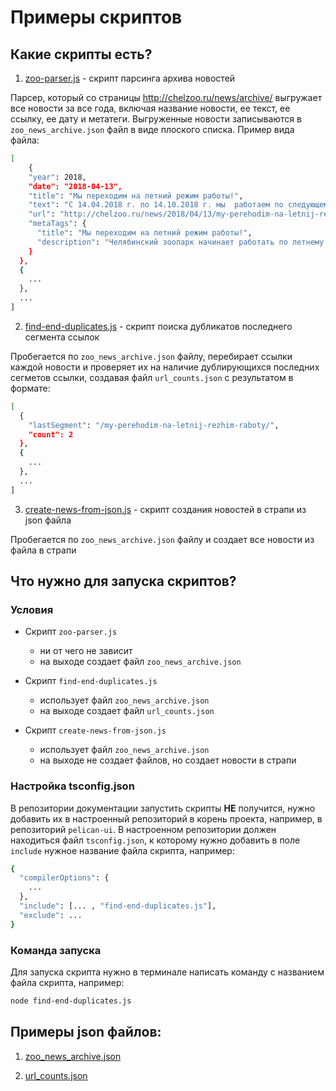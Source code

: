 # Примеры скриптов

## Какие скрипты есть?

1. [zoo-parser.js](../scripts-examples/scripts/zoo-parser.js) - скрипт парсинга архива новостей

Парсер, который со страницы http://chelzoo.ru/news/archive/ выгружает все новости за все года, включая название новости, ее текст, ее ссылку, ее дату и метатеги. Выгруженные новости записываются в `zoo_news_archive.json` файл в виде плоского списка. Пример вида файла:

```bash
[  
    {
    "year": 2018,
    "date": "2018-04-13",
    "title": "Мы переходим на летний режим работы!",
    "text": "С 14.04.2018 г. по 14.10.2018 г. мы  работаем по следующему графику..",
    "url": "http://chelzoo.ru/news/2018/04/13/my-perehodim-na-letnij-rezhim-raboty/",
    "metaTags": {
      "title": "Мы переходим на летний режим работы!",
      "description": "Челябинский зоопарк начинает работать по летнему режиму! "
    }
  },
  {
    ...
  },
  ...
]
```


2. [find-end-duplicates.js](../scripts-examples/scripts/find-end-duplicates.js) - скрипт поиска дубликатов последнего сегмента ссылок

Пробегается по `zoo_news_archive.json` файлу, перебирает ссылки каждой новости и проверяет их на наличие дублирующихся последних сегметов ссылки, создавая файл `url_counts.json` с результатом в формате:

```bash
[  
  {
    "lastSegment": "/my-perehodim-na-letnij-rezhim-raboty/",
    "count": 2
  },
  {
    ...
  },
  ...
]
```


3. [create-news-from-json.js](../scripts-examples/scripts/create-news-from-json.js) - скрипт создания новостей в страпи из json файла

Пробегается по `zoo_news_archive.json` файлу и создает все новости из файла в страпи


## Что нужно для запуска скриптов?

### Условия

- Скрипт `zoo-parser.js` 
    - ни от чего не зависит
    - на выходе создает файл `zoo_news_archive.json`

- Скрипт `find-end-duplicates.js`
    - использует файл `zoo_news_archive.json`
    - на выходе создает файл `url_counts.json`

- Скрипт `create-news-from-json.js`
    - использует файл `zoo_news_archive.json`
    - на выходе не создает файлов, но создает новости в страпи


### Настройка tsconfig.json

В репозитории документации запустить скрипты **НЕ** получится, нужно добавить их в настроенный репозиторий в корень проекта, например, в репозиторий `pelican-ui`. В настроенном репозитории должен находиться файл `tsconfig.json`, к которому нужно добавить в поле `include` нужное название файла скрипта, например:

```bash
{
  "compilerOptions": {
    ...
  },
  "include": [... , "find-end-duplicates.js"],
  "exclude": ...
}
```


### Команда запуска

Для запуска скрипта нужно в терминале написать команду с названием файла скрипта, например:

```bash
node find-end-duplicates.js
```


## Примеры json файлов:

1. [zoo_news_archive.json](../scripts-examples/jsons/zoo_news_archive.json)

2. [url_counts.json](../scripts-examples/jsons/url_counts.json)
